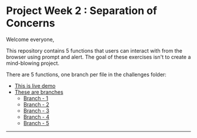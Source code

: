 # Project Week 2 : Separation of Concerns

Welcome everyone,

This repository contains 5 functions that users can interact with from the browser using prompt and alert. The goal of these exercises isn't to create a mind-blowing project.

There are 5 functions, one branch per file in the challenges folder:

- [This is live demo](https://mesutbe.github.io/soc-week-2-project/)
- [These are branches](https://github.com/MesutBE/soc-week-2-project/branches)
  - [Branch - 1](https://github.com/MesutBE/soc-week-2-project/commit/f41719925668eb878d427520f7c1ae2ac99a375d)
  - [Branch - 2](https://github.com/MesutBE/soc-week-2-project/commit/f6e5bbfe8276782a2680f0e48351c1941009c31e)
  - [Branch - 3](https://github.com/MesutBE/soc-week-2-project/commit/29993601453e6e5f486543dbfabfb624517331a2)
  - [Branch - 4](https://github.com/MesutBE/soc-week-2-project/commit/08590e7a6ea54fc45ed9b11435e1399f08be95f1)
  - [Branch - 5](https://github.com/MesutBE/soc-week-2-project/commit/4be81a07656c685a9643f8d83b33bddd45c2f8ed)

---

